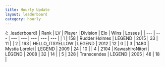 ```yaml
---
title: Hourly Update
layout: leaderboard
category: hourly
---
```


{: .leaderboard}
| Rank | LV | Player | Division | Elo | Wins | Losses |
| --- | --- | --- | --- | --- | --- | --- |
| <span data-change="1">1</span> | 158 | <span title="ID: 219412">Rudder Holmes</span> | LEGEND | <span data-change="6">2015</span> | <span data-change="1">33</span> | <span data-change="0">11</span> |
| <span data-change="-1">2</span> | 163 | <span title="ID: 528147">HELLO_ITSYELLOW</span> | LEGEND | <span data-change="0">2012</span> | <span data-change="0">12</span> | <span data-change="0">0</span> |
| <span data-change="0">3</span> | 1480 | <span title="ID: 315148">Mystia Lorelei</span> | LEGEND | <span data-change="0">2009</span> | <span data-change="0">24</span> | <span data-change="0">10</span> |
| <span data-change="1">4</span> | 2104 | <span title="ID: 164871">KawashiroNitori</span> | LEGEND | <span data-change="25">2008</span> | <span data-change="3">32</span> | <span data-change="0">14</span> |
| <span data-change="-1">5</span> | 328 | <span title="ID: 185505">Transcendes</span> | LEGEND | <span data-change="4">2005</span> | <span data-change="1">48</span> | <span data-change="1">18</span> |